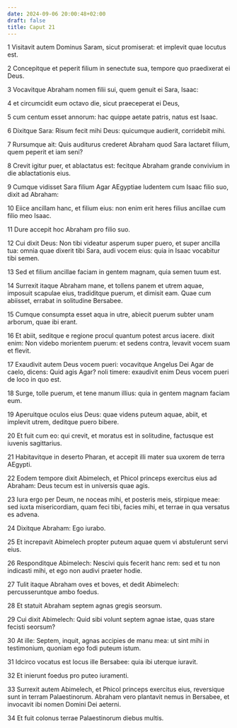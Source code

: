 ```yaml
---
date: 2024-09-06 20:00:48+02:00
draft: false
title: Caput 21
---
```





1 Visitavit autem Dominus Saram, sicut promiserat: et implevit quae locutus est.

2 Concepitque et peperit filium in senectute sua, tempore quo praedixerat ei Deus.

3 Vocavitque Abraham nomen filii sui, quem genuit ei Sara, Isaac:

4 et circumcidit eum octavo die, sicut praeceperat ei Deus,

5 cum centum esset annorum: hac quippe aetate patris, natus est Isaac.

6 Dixitque Sara: Risum fecit mihi Deus: quicumque audierit, corridebit mihi.

7 Rursumque ait: Quis auditurus crederet Abraham quod Sara lactaret filium, quem peperit et iam seni?

8 Crevit igitur puer, et ablactatus est: fecitque Abraham grande convivium in die ablactationis eius.

9 Cumque vidisset Sara filium Agar AEgyptiae ludentem cum Isaac filio suo, dixit ad Abraham:

10 Eiice ancillam hanc, et filium eius: non enim erit heres filius ancillae cum filio meo Isaac.

11 Dure accepit hoc Abraham pro filio suo.

12 Cui dixit Deus: Non tibi videatur asperum super puero, et super ancilla tua: omnia quae dixerit tibi Sara, audi vocem eius: quia in Isaac vocabitur tibi semen.

13 Sed et filium ancillae faciam in gentem magnam, quia semen tuum est.

14 Surrexit itaque Abraham mane, et tollens panem et utrem aquae, imposuit scapulae eius, tradiditque puerum, et dimisit eam. Quae cum abiisset, errabat in solitudine Bersabee.

15 Cumque consumpta esset aqua in utre, abiecit puerum subter unam arborum, quae ibi erant.

16 Et abiit, seditque e regione procul quantum potest arcus iacere. dixit enim: Non videbo morientem puerum: et sedens contra, levavit vocem suam et flevit.

17 Exaudivit autem Deus vocem pueri: vocavitque Angelus Dei Agar de caelo, dicens: Quid agis Agar? noli timere: exaudivit enim Deus vocem pueri de loco in quo est.

18 Surge, tolle puerum, et tene manum illius: quia in gentem magnam faciam eum.

19 Aperuitque oculos eius Deus: quae videns puteum aquae, abiit, et implevit utrem, deditque puero bibere.

20 Et fuit cum eo: qui crevit, et moratus est in solitudine, factusque est iuvenis sagittarius.

21 Habitavitque in deserto Pharan, et accepit illi mater sua uxorem de terra AEgypti.

22 Eodem tempore dixit Abimelech, et Phicol princeps exercitus eius ad Abraham: Deus tecum est in universis quae agis.

23 Iura ergo per Deum, ne noceas mihi, et posteris meis, stirpique meae: sed iuxta misericordiam, quam feci tibi, facies mihi, et terrae in qua versatus es advena.

24 Dixitque Abraham: Ego iurabo.

25 Et increpavit Abimelech propter puteum aquae quem vi abstulerunt servi eius.

26 Responditque Abimelech: Nescivi quis fecerit hanc rem: sed et tu non indicasti mihi, et ego non audivi praeter hodie.

27 Tulit itaque Abraham oves et boves, et dedit Abimelech: percusseruntque ambo foedus.

28 Et statuit Abraham septem agnas gregis seorsum.

29 Cui dixit Abimelech: Quid sibi volunt septem agnae istae, quas stare fecisti seorsum?

30 At ille: Septem, inquit, agnas accipies de manu mea: ut sint mihi in testimonium, quoniam ego fodi puteum istum.

31 Idcirco vocatus est locus ille Bersabee: quia ibi uterque iuravit.

32 Et inierunt foedus pro puteo iuramenti.

33 Surrexit autem Abimelech, et Phicol princeps exercitus eius, reversique sunt in terram Palaestinorum. Abraham vero plantavit nemus in Bersabee, et invocavit ibi nomen Domini Dei aeterni.

34 Et fuit colonus terrae Palaestinorum diebus multis.

